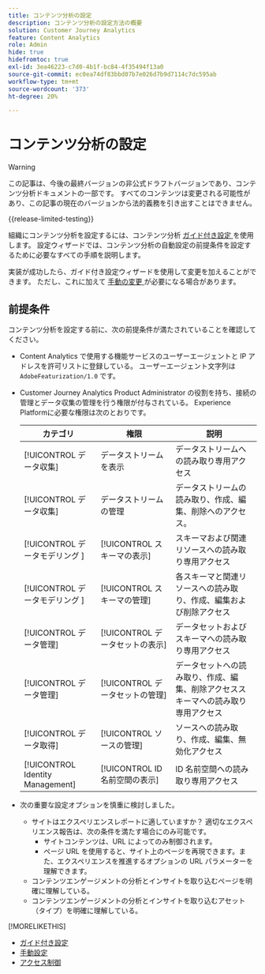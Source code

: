 ```yaml
---
title: コンテンツ分析の設定
description: コンテンツ分析の設定方法の概要
solution: Customer Journey Analytics
feature: Content Analytics
role: Admin
hide: true
hidefromtoc: true
exl-id: 3ea46223-c7d0-4b1f-bc84-4f35494f13a0
source-git-commit: ec0ea74df83bbd07b7e026d7b9d7114c7dc595ab
workflow-type: tm+mt
source-wordcount: '373'
ht-degree: 20%

---
```


# コンテンツ分析の設定

>[!WARNING]
>
>この記事は、今後の最終バージョンの非公式ドラフトバージョンであり、コンテンツ分析ドキュメントの一部です。 すべてのコンテンツは変更される可能性があり、この記事の現在のバージョンから法的義務を引き出すことはできません。
>

{{release-limited-testing}}


組織にコンテンツ分析を設定するには、コンテンツ分析 [ ガイド付き設定 ](guided.md) を使用します。 設定ウィザードでは、コンテンツ分析の自動設定の前提条件を設定するために必要なすべての手順を説明します。

実装が成功したら、ガイド付き設定ウィザードを使用して変更を加えることができます。 ただし、これに加えて [ 手動の変更 ](manual.md) が必要になる場合があります。

## 前提条件

コンテンツ分析を設定する前に、次の前提条件が満たされていることを確認してください。

* Content Analytics で使用する機能サービスのユーザーエージェントと IP アドレスを許可リストに登録している。 ユーザーエージェント文字列は `AdobeFeaturization/1.0` です。
* Customer Journey Analytics Product Administrator の役割を持ち、接続の管理とデータ収集の管理を行う権限が付与されている。 Experience Platformに必要な権限は次のとおりです。

  | カテゴリ | 権限 | 説明 |
  |---|---|---|
  | [!UICONTROL データ収集] | データストリームを表示 | データストリームへの読み取り専用アクセス |
  | [!UICONTROL データ収集] | データストリームの管理 | データストリームの読み取り、作成、編集、削除へのアクセス。 |
  | [!UICONTROL  データモデリング ] | [!UICONTROL スキーマの表示] | スキーマおよび関連リソースへの読み取り専用アクセス |
  | [!UICONTROL  データモデリング ] | [!UICONTROL スキーマの管理] | 各スキーマと関連リソースへの読み取り、作成、編集および削除アクセス |
  | [!UICONTROL データ管理] | [!UICONTROL データセットの表示] | データセットおよびスキーマへの読み取り専用アクセス |
  | [!UICONTROL データ管理] | [!UICONTROL データセットの管理] | データセットへの読み取り、作成、編集、削除アクセススキーマへの読み取り専用アクセス |
  | [!UICONTROL データ取得] | [!UICONTROL ソースの管理] | ソースへの読み取り、作成、編集、無効化アクセス |
  | [!UICONTROL Identity Management] | [!UICONTROL ID 名前空間の表示] | ID 名前空間への読み取り専用アクセス |

* 次の重要な設定オプションを慎重に検討しました。

   * サイトはエクスペリエンスレポートに適していますか？ 適切なエクスペリエンス報告は、次の条件を満たす場合にのみ可能です。
      * サイトコンテンツは、URL によってのみ制御されます。
      * ページ URL を使用すると、サイト上のページを再現できます。また、エクスペリエンスを推進するオプションの URL パラメーターを理解できます。
   * コンテンツエンゲージメントの分析とインサイトを取り込むページを明確に理解している。
   * コンテンツエンゲージメントの分析とインサイトを取り込むアセット（タイプ）を明確に理解している。


>>
[!MORELIKETHIS]
>>
* [ ガイド付き設定 ](guided.md)
* [ 手動設定 ](manual.md)
* [アクセス制御](/help/technotes/access-control.md)
>


